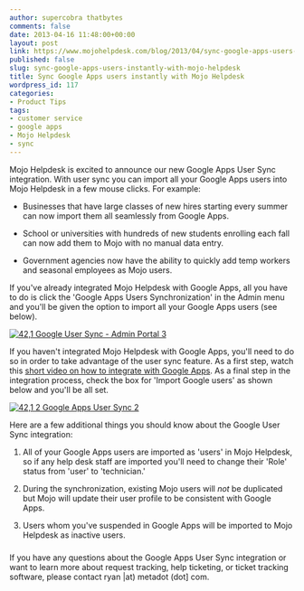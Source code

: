 ```yaml
---
author: supercobra thatbytes
comments: false
date: 2013-04-16 11:48:00+00:00
layout: post
link: https://www.mojohelpdesk.com/blog/2013/04/sync-google-apps-users-instantly-with-mojo-helpdesk/
published: false
slug: sync-google-apps-users-instantly-with-mojo-helpdesk
title: Sync Google Apps users instantly with Mojo Helpdesk
wordpress_id: 117
categories:
- Product Tips
tags:
- customer service
- google apps
- Mojo Helpdesk
- sync
---
```


Mojo Helpdesk is excited to announce our new Google Apps User Sync integration. With user sync you can import all your Google Apps users into Mojo Helpdesk in a few mouse clicks. For example:








 	
  * Businesses that have large classes of new hires starting every summer can now import them all seamlessly from Google Apps.

 	
  * School or universities with hundreds of new students enrolling each fall can now add them to Mojo with no manual data entry.

 	
  * Government agencies now have the ability to quickly add temp workers and seasonal employees as Mojo users.










If you've already integrated Mojo Helpdesk with Google Apps, all you have to do is click the 'Google Apps Users Synchronization' in the Admin menu and you'll be given the option to import all your Google Apps users (see below).







[![42,1 Google User Sync - Admin Portal 3](http://www.mojohelpdesk.com/blog/wordpress/wp-content/uploads/2013/04/421-Google-User-Sync-Admin-Portal-3.png)](http://www.mojohelpdesk.com/blog/wordpress/wp-content/uploads/2013/04/421-Google-User-Sync-Admin-Portal-3.png)









If you haven't integrated Mojo Helpdesk with Google Apps, you'll need to do so in order to take advantage of the user sync feature. As a first step, watch this [short video on how to integrate with Google Apps](http://www.mojohelpdesk.com/google-apps.php). As a final step in the integration process, check the box for 'Import Google users' as shown below and you'll be all set.


[![42,1 2 Google Apps User Sync 2](http://www.mojohelpdesk.com/blog/wordpress/wp-content/uploads/2013/04/421-2-Google-Apps-User-Sync-2.png)](http://www.mojohelpdesk.com/blog/wordpress/wp-content/uploads/2013/04/421-2-Google-Apps-User-Sync-2.png)


Here are a few additional things you should know about the Google User Sync integration:



 	
  1. All of your Google Apps users are imported as 'users' in Mojo Helpdesk, so if any help desk staff are imported you'll need to change their 'Role' status from 'user' to 'technician.'

 	
  2. During the synchronization, existing Mojo users will _not_ be duplicated but Mojo will update their user profile to be consistent with Google Apps.

 	
  3. Users whom you've suspended in Google Apps will be imported to Mojo Helpdesk as inactive users.




###







If you have any questions about the Google Apps User Sync integration or want to learn more about request tracking, help ticketing, or ticket tracking software, please contact ryan |at) metadot (dot] com.






